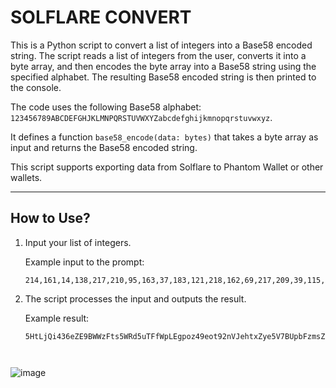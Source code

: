# SOLFLARE CONVERT

This is a Python script to convert a list of integers into a Base58 encoded string. The script reads a list of integers from the user, converts it into a byte array, and then encodes the byte array into a Base58 string using the specified alphabet. The resulting Base58 encoded string is then printed to the console.

The code uses the following Base58 alphabet:  
`123456789ABCDEFGHJKLMNPQRSTUVWXYZabcdefghijkmnopqrstuvwxyz`.  

It defines a function `base58_encode(data: bytes)` that takes a byte array as input and returns the Base58 encoded string.

This script supports exporting data from Solflare to Phantom Wallet or other wallets.

---

## How to Use?

1. Input your list of integers.

   Example input to the prompt:
   ```plaintext
   214,161,14,138,217,210,95,163,37,183,121,218,162,69,217,209,39,115,61,187,143,43,206,42,34,30,234,160,35,54,106,53,156,61,97,93,55,113,131,185,112,193,111,116,23,30,116,54,249,87,121,131,193,9,145,1,253,42,63,16,206,118,120,247
2. The script processes the input and outputs the result.

    Example result:
   ```plaintext
   5HtLjQi436eZE9BWWzFts5WRd5uTFfWpLEgpoz49eot92nVJehtxZye5V7BUpbFzmsZvsSxJhDTzAtVpFZzz9S14!



![image](https://github.com/user-attachments/assets/cd52ef2e-5a7f-4912-a2e1-ae6c9291f5eb)
